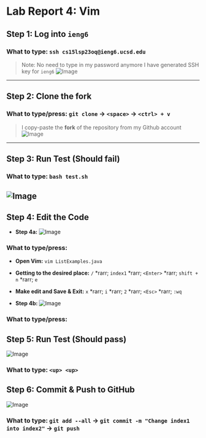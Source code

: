 # Lab Report 4: Vim 

## Step 1: Log into `ieng6`
### What to type: `ssh cs15lsp23oq@ieng6.ucsd.edu` 
> Note: No need to type in my password anymore I have generated SSH key for `ieng6`
![Image](https://cdn.discordapp.com/attachments/1099107413803679870/1109124762363498637/image.png)
---
## Step 2: Clone the fork
### What to type/press: `git clone` &rarr; `<space>` &rarr; `<ctrl> + v`
> I copy-paste the **fork** of the repository from my Github account
![Image](https://cdn.discordapp.com/attachments/1099107413803679870/1109125739485351936/image.png)
---

## Step 3: Run Test (Should fail)
### What to type: `bash test.sh`
![Image](https://cdn.discordapp.com/attachments/1099107413803679870/1109126190561775687/image.png)
---

## Step 4: Edit the Code
* <strong>Step 4a:</strong>
![Image](https://cdn.discordapp.com/attachments/1099107413803679870/1109131095263428628/image.png)
### What to type/press: 
* **Open Vim:** `vim ListExamples.java`
* **Getting to the desired place:** `/` *rarr; `index1` *rarr; `<Enter>` *rarr; `shift + n` *rarr; `e` 
* **Make edit and Save & Exit:** `x` *rarr; `i` *rarr; `2` *rarr; `<Esc>` *rarr; `:wq`

* <strong>Step 4b:</strong>
![Image](https://cdn.discordapp.com/attachments/1099107413803679870/1109131951148892311/image.png)
### What to type/press: 

## Step 5: Run Test (Should pass)
![Image](https://cdn.discordapp.com/attachments/1099107413803679870/1109138025822310551/image.png)
### What to type: `<up> <up>`

## Step 6: Commit & Push to GitHub
![Image](https://cdn.discordapp.com/attachments/1099107413803679870/1109137899808641084/image.png)
### What to type: `git add --all` &rarr; `git commit -m "Change index1 into index2"` &rarr; `git push`

